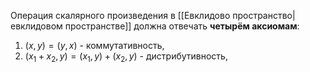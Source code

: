 Операция скалярного произведения в [[Евклидово пространство|евклидовом пространстве]] должна отвечать **четырём аксиомам**:
1. $(x,y)=(y,x)$ - коммутативность,
2. $(x_1+x_2,y)=(x_1,y)+(x_2,y)$ - дистрибутивность,
